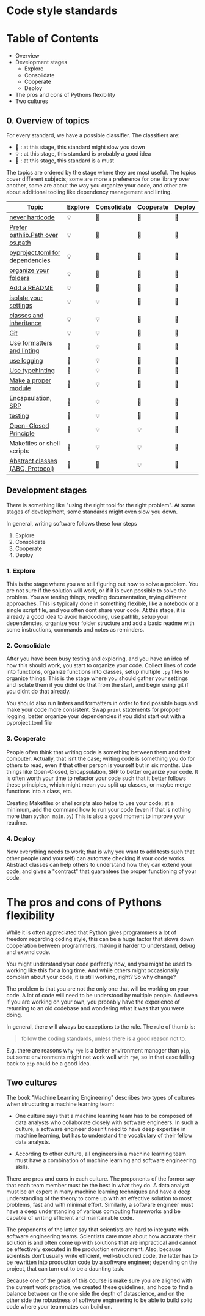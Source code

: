# Code style standards

# Table of Contents

- Overview
- Development stages
  - Explore
  - Consolidate
  - Cooperate
  - Deploy
- The pros and cons of Pythons flexibility
- Two cultures

## 0. Overview of topics

For every standard, we have a possible classifier. The classifiers are:

- 🐌 : at this stage, this standard might slow you down
- 💡 : at this stage, this standard is probably a good idea
- 🏅 : at this stage, this standard is a must

The topics are ordered by the stage where they are most useful.
The topics cover different subjects; some are more a preference for one library over another, some are about the way you organize your code, and other are about additional tooling like dependency management and linting.

| Topic | Explore | Consolidate | Cooperate | Deploy|
| ----------------------------------------------- | ----------------- | ------- | ------ | ------ |
| [never hardcode](docs/never_hardcode.md) | 💡 | 🏅 | 🏅 | 🏅 |
| [Prefer pathlib.Path over os.path](docs/pathlib.md) | 💡 | 🏅 | 🏅 | 🏅 |
| [pyproject.toml for dependencies](docs/dependencies_management.md) | 💡 | 🏅 | 🏅 | 🏅 |
| [organize your folders](docs/cookiecutter.md) | 💡 | 🏅 | 🏅 | 🏅 |
| [Add a README](docs/add_a_readme.md) | 💡 | 🏅 | 🏅 | 🏅 |
| [isolate your settings](docs/pydantic.md) | 💡 | 💡 | 🏅 | 🏅 |
| [classes and inheritance](docs/use_classes_and_inheritance.md) | 💡 | 💡 | 🏅 | 🏅 |
| [Git](docs/git_basics.md) | 💡 | 💡 | 🏅 | 🏅 |
| [Use formatters and linting](docs/linting.md) | 🐌 | 💡 | 🏅 | 🏅 |
| [use logging](docs/loguru.md) | 🐌 | 💡 | 🏅 | 🏅 |
| [Use typehinting](docs/typehinting.md) | 🐌 | 💡 | 🏅 | 🏅 |
| [Make a proper module](docs/make_a_module.md) | 🐌 | 💡 | 🏅 | 🏅 |
| [Encapsulation, SRP](docs/encapsulation.md) | 🐌 | 💡 | 🏅  | 🏅 |
| [testing](docs/testing.md) | 🐌 | 💡  | 🏅  | 🏅 |
| [Open-Closed Principle](docs/open_closed.md) | 🐌 | 💡 | 💡 | 🏅 |
| Makefiles or shell scripts | 🐌 | 💡 | 💡 | 🏅 |
| [Abstract classes (ABC, Protocol)](docs/typehinting.md) | 🐌 | 🐌 | 💡 | 🏅 |

## Development stages

There is something like "using the right tool for the right problem". At some stages of development, some standards might even slow you down.

In general, writing software follows these four steps

1. Explore
1. Consolidate
1. Cooperate
1. Deploy

### 1. Explore

This is the stage where you are still figuring out how to solve a problem. You are not sure if the solution will work, or if it is even possible to solve the problem. You are testing things, reading documentation, trying different approaches. This is typically done in something flexible, like a notebook or a single script file, and you often dont share your code.
At this stage, it is already a good idea to avoid hardcoding, use pathlib, setup your dependencies, organize your folder structure and add a basic readme with some instructions, commands and notes as reminders.

### 2. Consolidate

After you have been busy testing and exploring, and you have an idea of how this should work, you start to organize your code.
Collect lines of code into functions, organize functions into classes, setup multiple `.py` files to organize things.
This is the stage where you should gather your settings and isolate them if you didnt do that from the start, and begin using git if you didnt do that already.

You should also run linters and formatters in order to find possible bugs and make your code more consistent.
Swap `print` statements for propper logging, better organize your dependencies if you didnt start out with a pyproject.toml file

### 3. Cooperate

People often think that writing code is something between them and their computer. Actually, that isnt the case; writing code is something you do for others to read, even if that other person is yourself but in six months.
Use things like Open-Closed, Encapsulation, SRP to better organize your code. It is often worth your time to refactor your code such that it better follows these principles, which might mean you split up classes, or maybe merge functions into a class, etc.

Creating Makefiles or shellscripts also helps to use your code; at a minimum, add the command how to run your code (even if that is nothing more than `python main.py`)
This is also a good moment to improve your readme.

### 4. Deploy

Now everything needs to work; that is why you want to add tests such that other people (and yourself) can automate checking if your code works.
Abstract classes can help others to understand how they can extend your code, and gives a "contract" that guarantees the proper functioning of your code.

# The pros and cons of Pythons flexibility

While it is often appreciated that Python gives programmers a lot of freedom regarding coding style, this can be a huge factor that slows down cooperation between programmers, making it harder to understand, debug and extend code.

You might understand your code perfectly now, and you might be used to working like this for a long time. And while others might occasionally complain about your code, it is still working, right? So why change?

The problem is that you are not the only one that will be working on your code. A lot of code will need to be understood by multiple people. And even if you are working on your own, you probably have the experience of returning to an old codebase and wondering what it was that you were doing.

In general, there will always be exceptions to the rule. The rule of thumb is:

> follow the coding standards, unless there is a good reason not to.

E.g. there are reasons why `rye` is a better environment manager than `pip`, but some environments might not work well with `rye`, so in that case falling back to `pip` could be a good idea.

## Two cultures

The book "Machine Learning Engineering" describes two types of cultures when structuring a machine learning team:

- One culture says that a machine learning team has to be composed of data analysts who collaborate closely with software engineers. In such a culture, a software engineer doesn’t need to have deep expertise in machine learning, but has to understand the vocabulary of their fellow data analysts.

- According to other culture, all engineers in a machine learning team must have a combination of machine learning and software engineering skills.

There are pros and cons in each culture. The proponents of the former say that each team member must be the best in what they do. A data analyst must be an expert in many machine learning techniques and have a deep understanding of the theory to come up with an effective solution to most problems, fast and with minimal effort. Similarly, a software engineer must have a deep understanding of various computing frameworks and be capable
of writing efficient and maintainable code.

The proponents of the latter say that scientists are hard to integrate with software engineering teams. Scientists care more about how accurate their solution is and often come up with solutions that are impractical and cannot be effectively executed in the production environment. Also, because scientists don’t usually write efficient, well-structured code, the
latter has to be rewritten into production code by a software engineer; depending on the project, that can turn out to be a daunting task.

Because one of the goals of this course is make sure you are aligned with the current work practice, we created these guidelines, and hope to find a balance between on the one side the depth of datascience, and on the other side the robustness of software engineering to be able to build solid code where your teammates can build on.
